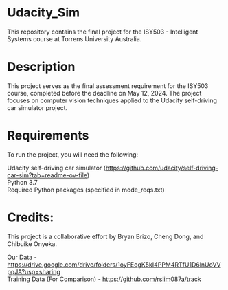 # Udacity_Sim
This repository contains the final project for the ISY503 - Intelligent Systems course at Torrens University Australia.

# Description
This project serves as the final assessment requirement for the ISY503 course, completed before the deadline on May 12, 2024. The project focuses on computer vision techniques applied to the Udacity self-driving car simulator project.

# Requirements
To run the project, you will need the following:

Udacity self-driving car simulator (https://github.com/udacity/self-driving-car-sim?tab=readme-ov-file) \
Python 3.7 \
Required Python packages (specified in mode_reqs.txt)

# Credits:
This project is a collaborative effort by Bryan Brizo, Cheng Dong, and Chibuike Onyeka.

Our Data - https://drive.google.com/drive/folders/1oyFEogK5kI4PPM4RTfU1D6lnUoVVpqJA?usp=sharing \
Training Data (For Comparison) - https://github.com/rslim087a/track
